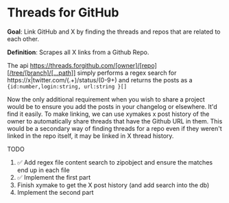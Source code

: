 # Threads for GitHub

**Goal**: Link GitHub and X by finding the threads and repos that are related to each other.

**Definition**: Scrapes all X links from a Github Repo.

The api https://threads.forgithub.com/[owner]/[repo][/tree/[branch]/[...path]] simply performs a regex search for https://x|twitter.com/(.+)/status/(0-9+) and returns the posts as a `{id:number,login:string, url:string }[]`

Now the only additional requirement when you wish to share a project would be to ensure you add the posts in your changelog or elsewhere. It'd find it easily. To make linking, we can use xymakes x post history of the owner to automatically share threads that have the Github URL in them. This would be a secondary way of finding threads for a repo even if they weren't linked in the repo itself, it may be linked in X thread history.

TODO

1. ✅ Add regex file content search to zipobject and ensure the matches end up in each file
2. ✅ Implement the first part
3. Finish xymake to get the X post history (and add search into the db)
4. Implement the second part
